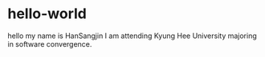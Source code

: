 # hello-world

hello my name is HanSangjin
I am attending Kyung Hee University majoring in software convergence.
